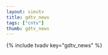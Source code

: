 ```yaml
--- 
layout: sieutv
title: gdtv_news
tags: ["cntv"]
thumb: gdtv_news
---
```

{% include tvadv key="gdtv_news" %}
